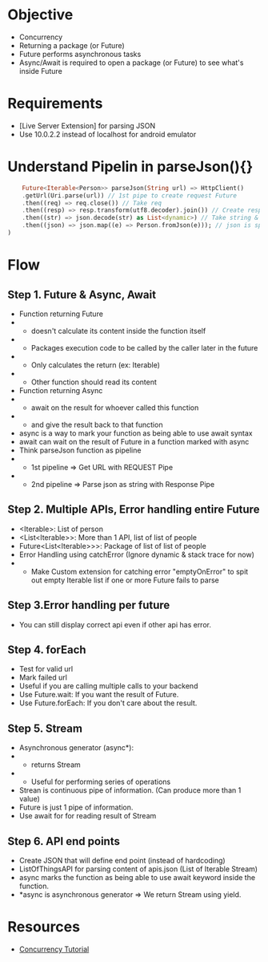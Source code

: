 # Objective
- Concurrency
- Returning a package (or Future)
- Future performs asynchronous tasks
- Async/Await is required to open a package (or Future) to see what's inside Future

# Requirements
- [Live Server Extension] for parsing JSON
- Use 10.0.2.2 instead of localhost for android emulator

# Understand Pipelin in parseJson(){}
``` dart (
    Future<Iterable<Person>> parseJson(String url) => HttpClient()
    .getUrl(Uri.parse(url)) // 1st pipe to create request Future
    .then((req) => req.close()) // Take req
    .then((resp) => resp.transform(utf8.decoder).join()) // Create response pipe & parse it as string
    .then((str) => json.decode(str) as List<dynamic>) // Take string & parse it as json
    .then((json) => json.map((e) => Person.fromJson(e))); // json is split into various instances of Person class to become Future<Iterable> type
)
```

# Flow
## Step 1. Future & Async, Await
- Function returning Future 
- - doesn't calculate its content inside the function itself
- - Packages execution code to be called by the caller later in the future
- - Only calculates the return (ex: Iterable<Person>)
- - Other function should read its content
- Function returning Async
- - await on the result for whoever called this function
- - and give the result back to that function
- async is a way to mark your function as being able to use await syntax
- await can wait on the result of Future in a function marked with async
- Think parseJson function as pipeline
- - 1st pipeline => Get URL with REQUEST Pipe
- - 2nd pipeline => Parse json as string with Response Pipe

## Step 2. Multiple APIs, Error handling entire Future
- <Iterable<Person>>: List of person
- <List<Iterable<Person>>>: More than 1 API, list of list of people
- Future<List<Iterable<Person>>>>: Package of list of list of people
- Error Handling using catchError (Ignore dynamic & stack trace for now)
- - Make Custom extension for catching error "emptyOnError" to spit out empty Iterable list if one or more Future fails to parse

## Step 3.Error handling per future
- You can still display correct api even if other api has error.

## Step 4. forEach
- Test for valid url
- Mark failed url
- Useful if you are calling multiple calls to your backend
- Use Future.wait: If you want the result of Future.
- Use Future.forEach: If you don't care about the result.

## Step 5. Stream
- Asynchronous generator (async*): 
- - returns Stream<T>
- - Useful for performing series of operations
- Strean is continuous pipe of information. (Can produce more than 1 value)
- Future is just 1 pipe of information.
- Use await for for reading result of Stream

## Step 6. API end points
- Create JSON that will define end point (instead of hardcoding)
- ListOfThingsAPI<T> for parsing content of apis.json (List of Iterable Stream)
- async marks the function as being able to use await keyword inside the function.
- *async is asynchronous generator => We return Stream using yield.



# Resources
- [Concurrency Tutorial](https://youtu.be/Rs9i8zJhN68)
